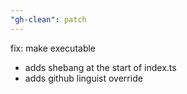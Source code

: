 ```yaml
---
"gh-clean": patch
---
```


fix: make executable

- adds shebang at the start of index.ts
- adds github linguist override
